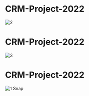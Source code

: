# CRM-Project-2022
![2](https://github.com/Abhijrathod/CRM-Project-2022/assets/54209169/2e1a11b0-0907-404a-a19c-69ada940b21f)

# CRM-Project-2022
![3](https://github.com/Abhijrathod/CRM-Project-2022/assets/54209169/ee00e830-c195-43ca-bf37-2d7cf3f107ec)

# CRM-Project-2022
![1 Snap](https://github.com/Abhijrathod/CRM-Project-2022/assets/54209169/5dd2c32f-ea89-4515-b4d0-f9d9f4046e99)
